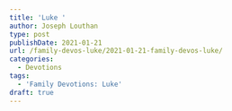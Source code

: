 ```yaml
---
title: 'Luke '
author: Joseph Louthan
type: post
publishDate: 2021-01-21
url: /family-devos-luke/2021-01-21-family-devos-luke/
categories:
  - Devotions
tags:
  - 'Family Devotions: Luke'
draft: true
---
```

